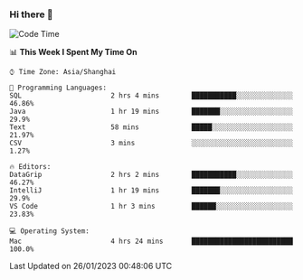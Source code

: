 ### Hi there 👋


<!--START_SECTION:waka-->
![Code Time](http://img.shields.io/badge/Code%20Time-992%20hrs-blue)

📊 **This Week I Spent My Time On** 

```text
⌚︎ Time Zone: Asia/Shanghai

💬 Programming Languages: 
SQL                      2 hrs 4 mins        ███████████░░░░░░░░░░░░░░   46.86% 
Java                     1 hr 19 mins        ███████░░░░░░░░░░░░░░░░░░   29.9% 
Text                     58 mins             █████░░░░░░░░░░░░░░░░░░░░   21.97% 
CSV                      3 mins              ░░░░░░░░░░░░░░░░░░░░░░░░░   1.27%

🔥 Editors: 
DataGrip                 2 hrs 2 mins        ███████████░░░░░░░░░░░░░░   46.27% 
IntelliJ                 1 hr 19 mins        ███████░░░░░░░░░░░░░░░░░░   29.9% 
VS Code                  1 hr 3 mins         ██████░░░░░░░░░░░░░░░░░░░   23.83%

💻 Operating System: 
Mac                      4 hrs 24 mins       █████████████████████████   100.0%

```


 Last Updated on 26/01/2023 00:48:06 UTC
<!--END_SECTION:waka-->

<!--
**SillyPasty/SillyPasty** is a ✨ _special_ ✨ repository because its `README.md` (this file) appears on your GitHub profile.

Here are some ideas to get you started:

- 🔭 I’m currently working on ...
- 🌱 I’m currently learning ...
- 👯 I’m looking to collaborate on ...
- 🤔 I’m looking for help with ...
- 💬 Ask me about ...
- 📫 How to reach me: ...
- 😄 Pronouns: ...
- ⚡ Fun fact: ...
-->


